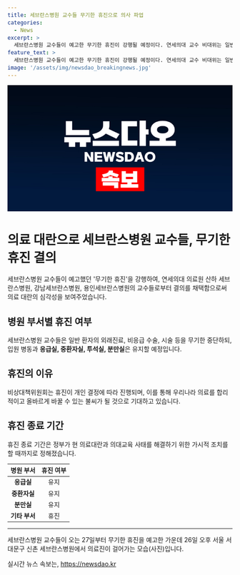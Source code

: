 ```yaml
---
title: 세브란스병원 교수들 무기한 휴진으로 의사 파업
categories:
  - News
excerpt: >
  세브란스병원 교수들이 예고한 무기한 휴진이 강행될 예정이다. 연세의대 교수 비대위는 일반 환자의 외래진료와 비응급 수술 및 시술 등을 중단하고, 입원 병동과 응급실, 중환자실, 투석실, 분만실은 유지할 것이라고 밝혔다. 휴진은 개인 결정에 따라 진행될 것으로, 정부가 대란과 의대교육 사태를 해결할 때까지 지속될 예정이다. 
feature_text: >
  세브란스병원 교수들이 예고한 무기한 휴진이 강행될 예정이다. 연세의대 교수 비대위는 일반 환자의 외래진료와 비응급 수술 및 시술 등을 중단하고, 입원 병동과 응급실, 중환자실, 투석실, 분만실은 유지할 것이라고 밝혔다. 휴진은 개인 결정에 따라 진행될 것으로, 정부가 대란과 의대교육 사태를 해결할 때까지 지속될 예정이다. 
image: '/assets/img/newsdao_breakingnews.jpg'
---
```


<p><img src="/assets/img/newsdao_breakingnews.jpg" alt="koreaapp 속보" /></p>

<h1>의료 대란으로 세브란스병원 교수들, 무기한 휴진 결의</h1>

<p data-ke-size="size16">세브란스병원 교수들이 예고했던 '무기한 휴진'을 강행하여, 연세의대 의료원 산하 세브란스병원, 강남세브란스병원, 용인세브란스병원의 교수들로부터 결의를 채택함으로써 의료 대란의 심각성을 보여주었습니다.</p>

<h2 data-ke-size="size26">병원 부서별 휴진 여부</h2>

<p data-ke-size="size16">세브란스병원 교수들은 일반 환자의 외래진료, 비응급 수술, 시술 등을 무기한 중단하되, 입원 병동과 <b>응급실, 중환자실, 투석실, 분만실</b>은 유지할 예정입니다.</p>

<h2 data-ke-size="size26">휴진의 이유</h2>

<p data-ke-size="size16">비상대책위원회는 휴진이 개인 결정에 따라 진행되며, 이를 통해 우리나라 의료를 합리적이고 올바르게 바꿀 수 있는 불씨가 될 것으로 기대하고 있습니다.</p>

<h2 data-ke-size="size26">휴진 종료 기간</h2>

<p data-ke-size="size16">휴진 종료 기간은 정부가 현 의료대란과 의대교육 사태를 해결하기 위한 가시적 조치를 할 때까지로 정해졌습니다.</p>

<table>
<thead>
<tr>
<th style="text-align: center; height: 17px;"><b>병원 부서</b></th>
<th style="text-align: center; height: 17px;"><b>휴진 여부</b></th>
</tr>
</thead>
<tbody>
<tr>
<td style="text-align: center; height: 17px;"><b>응급실</b></td>
<td style="text-align: center; height: 17px;">유지</td>
</tr>
<tr>
<td style="text-align: center; height: 17px;"><b>중환자실</b></td>
<td style="text-align: center; height: 17px;">유지</td>
</tr>
<tr>
<td style="text-align: center; height: 17px;"><b>분만실</b></td>
<td style="text-align: center; height: 17px;">유지</td>
</tr>
<tr>
<td style="text-align: center; height: 17px;"><b>기타 부서</b></td>
<td style="text-align: center; height: 17px;">휴진</td>
</tr>
</tbody>
</table>

<hr>

<p data-ke-size="size16">세브란스병원 교수들이 오는 27일부터 무기한 휴진을 예고한 가운데 26일 오후 서울 서대문구 신촌 세브란스병원에서 의료진이 걸어가는 모습(사진)입니다.</p>
실시간 뉴스 속보는, <a href="https://newsdao.kr" rel="dofollow">https://newsdao.kr</a>


